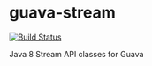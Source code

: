 # guava-stream
[![Build Status](https://travis-ci.org/yanaga/guava-stream.svg?branch=master)](https://travis-ci.org/yanaga/guava-stream)

Java 8 Stream API classes for Guava
